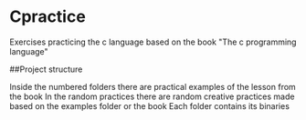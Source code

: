 # Cpractice
Exercises practicing the c language based on the book "The c programming language"

##Project structure

Inside the numbered folders there are practical examples of the lesson from the book
In the random practices there are random creative practices made based on the examples folder or the book
Each folder contains its binaries  


